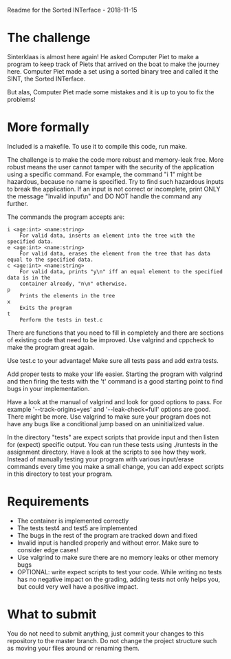 Readme for the Sorted INTerface - 2018-11-15

# The challenge

Sinterklaas is almost here again! He asked Computer Piet to make a program to keep track of Piets that
arrived on the boat to make the journey here. Computer Piet made a set using a sorted binary tree and
called it the SINT, the Sorted INTerface.

But alas, Computer Piet made some mistakes and it is up to you to fix the problems!

# More formally

Included is a makefile. To use it to compile this code, run make.

The challenge is to make the code more robust and memory-leak free. More robust means the user cannot
tamper with the security of the application using a specific command. For example, the command "i 1"
might be hazardous, because no name is specified. Try to find such hazardous inputs to break the
application. If an input is not correct or incomplete, print ONLY the message "Invalid input\n" and
DO NOT handle the command any further.

The commands the program accepts are:

```
i <age:int> <name:string>
    For valid data, inserts an element into the tree with the specified data.
e <age:int> <name:string>
    For valid data, erases the element from the tree that has data equal to the specified data.
c <age:int> <name:string>
    For valid data, prints "y\n" iff an equal element to the specified data is in the
    container already, "n\n" otherwise.
p
    Prints the elements in the tree
x
    Exits the program
t
    Perform the tests in test.c
```

There are functions that you need to fill in completely and there are sections of existing code that
need to be improved. Use valgrind and cppcheck to make the program great again.

Use test.c to your advantage! Make sure all tests pass and add extra tests.

Add proper tests to make your life easier. Starting the program with valgrind and then firing
the tests with the 't' command is a good starting point to find bugs in your implementation.

Have a look at the manual of valgrind and look for good options to pass. For example '--track-origins=yes'
and '--leak-check=full' options are good. There might be more. Use valgrind to make sure your program
does not have any bugs like a conditional jump based on an uninitialized value.

In the directory "tests" are expect scripts that provide input and then listen for (expect) specific
output. You can run these tests using ./runtests in the assignment directory. Have a look at the
scripts to see how they work. Instead of manually testing your program with various input/erase
commands every time you make a small change, you can add expect scripts in this directory to test your
program.

# Requirements

* The container is implemented correctly
* The tests test4 and test5 are implemented
* The bugs in the rest of the program are tracked down and fixed
* Invalid input is handled properly and without error. Make sure to consider edge cases!
* Use valgrind to make sure there are no memory leaks or other memory bugs
* OPTIONAL: write expect scripts to test your code. While writing no tests has no negative impact on the grading, adding tests not only helps you, but could very well have a positive impact.

# What to submit

You do not need to submit anything, just commit your changes to this repository to the master branch. Do not change the project structure such as moving your files around or renaming them.
